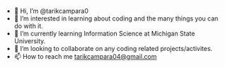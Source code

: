 - 👋 Hi, I’m @tarikcampara0
- 👀 I’m interested in learning about coding and the many things you can do with it. 
- 🌱 I’m currently learning Information Science at Michigan State University.
- 💞️ I’m looking to collaborate on any coding related projects/activites.
- 📫 How to reach me tarikcampara04@gmail.com

<!---
tarikcampara0/tarikcampara0 is a ✨ special ✨ repository because its `README.md` (this file) appears on your GitHub profile.
You can click the Preview link to take a look at your changes.
--->
